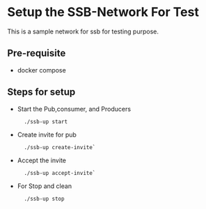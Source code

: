 # Setup the SSB-Network For Test
This is a sample network for ssb for testing purpose. 

## Pre-requisite
- docker compose

## Steps for setup
- Start the Pub,consumer, and Producers

        ./ssb-up start 
- Create invite for pub

        ./ssb-up create-invite`
- Accept the invite

        ./ssb-up accept-invite`

- For Stop and clean

        ./ssb-up stop

